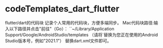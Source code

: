 # codeTemplates_dart_flutter
flutter/dart的代码块
记录个人常用的代码块，方便多端同步。
Mac代码块路径:输入以下路径并点击"前往"（Go）：
``~/Library/Application Support/Google/AndroidStudio<version>/templates （请将<version>`替换为您正在使用的Android Studio版本号，例如"2021.1"）
替换dart.xml文件即可。
